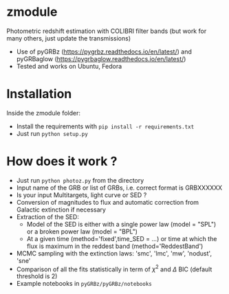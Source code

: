 # zmodule
Photometric redshift estimation with COLIBRI filter bands (but work for many others, just update the transmissions)<br />
- Use of pyGRBz (https://pygrbz.readthedocs.io/en/latest/) and pyGRBaglow (https://pygrbaglow.readthedocs.io/en/latest/)
- Tested and works on Ubuntu, Fedora
# Installation
Inside the zmodule folder:
- Install the requirements with `pip install -r requirements.txt`
- Just run `python setup.py`
# How does it work ?
- Just run `python photoz.py` from the directory
- Input name of the GRB or list of GRBs, i.e. correct format is GRBXXXXXX
- Is your input Multitargets, light curve or SED ?
- Conversion of magnitudes to flux and automatic correction from Galactic extinction if necessary
- Extraction of the SED:
    * Model of the SED is either with a single power law (model = "SPL") or a broken power law (model = "BPL")
    * At a given time (method='fixed',time_SED = ...) or time at which the flux is maximum in the reddest band (method='ReddestBand')
- MCMC sampling with the extinction laws: 'smc', 'lmc', 'mw', 'nodust', 'sne'
- Comparison of all the fits statistically in term of $\chi^2$ and $\Delta$ BIC (default threshold is 2)
- Example notebooks in `pyGRBz/pyGRBz/notebooks`
